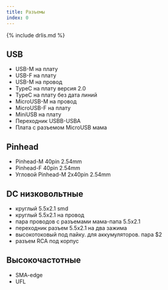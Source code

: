 ```yaml
---
title: Разъемы
index: 0
---
```


{% include drlis.md %}

## USB
- USB-M на плату
- USB-F на плату
- USB-M на провод
- TypeC на плату версия 2.0
- TypeC на плату без дата линий
- MicroUSB-M на провод
- MicroUSB-F на плату
- MiniUSB на плату
- Переходник USBB-USBA
- Плата с разъемом MicroUSB мама

## Pinhead
- Pinhead-M 40pin 2.54mm
- Pinhead-F 40pin 2.54mm
- Угловой Pinhead-M 2x40pin 2.54mm

## DC низковольтные
- круглый 5.5x2.1 smd
- круглый 5.5x2.1 на провод
- пара проводов с разъемами мама-папа 5.5x2.1 
- переходник разъем 5.5x2.1 на два зажима
- высокотоковый под пайку. для аккумуляторов. пара $2
- разъем RCA под корпус

## Высокочастотные
- SMA-edge
- UFL
